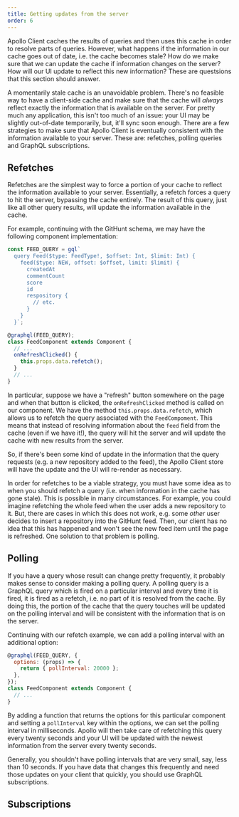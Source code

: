 ```yaml
---
title: Getting updates from the server
order: 6
---
```


Apollo Client caches the results of queries and then uses this cache in order to resolve parts of queries. However, what happens if the information in our cache goes out of date, i.e. the cache becomes stale? How do we make sure that we can update the cache if information changes on the server? How will our UI update to reflect this new information? These are questsions that this section should answer.

A momentarily stale cache is an unavoidable problem. There's no feasible way to have a client-side cache and make sure that the cache will *always* reflect exactly the information that is available on the server. For pretty much any application, this isn't too much of an issue: your UI may be slightly out-of-date temporarily, but, it'll sync soon enough. There are a few strategies to make sure that Apollo Client is eventually consistent with the information available to your server. These are: refetches, polling queries and GraphQL subscriptions.

## Refetches
Refetches are the simplest way to force a portion of your cache to reflect the information available to your server. Essentially, a refetch forces a query to hit the server, bypassing the cache entirely. The result of this query, just like all other query results, will update the information available in the cache.

For example, continuing with the GitHunt schema, we may have the following component implementation:

```javascript
const FEED_QUERY = gql`
  query Feed($type: FeedType!, $offset: Int, $limit: Int) {
    feed($type: NEW, offset: $offset, limit: $limit) {
      createdAt
      commentCount
      score
      id
      respository {
        // etc.
      }
    }
  }`;

@graphql(FEED_QUERY);
class FeedComponent extends Component {
  // ...
  onRefreshClicked() {
    this.props.data.refetch();
  }
  // ...
}
```

In particular, suppose we have a "refresh" button somewhere on the page and when that button is clicked, the `onRefreshClicked` method is called on our component. We have the method `this.props.data.refetch`, which allows us to refetch the query associated with the `FeedCompoment`. This means that instead of resolving information about the `feed` field from the cache (even if we have it!), the query will hit the server and will update the cache with new results from the server.

So, if there's been some kind of update in the information that the query requests (e.g. a new repository added to the feed), the Apollo Client store will have the update and the UI will re-render as necessary.

In order for refetches to be a viable strategy, you must have some idea as to when you should refetch a query (i.e. when information in the cache has gone stale). This is possible in many circumstances. For example, you could imagine refetching the whole feed when the user adds a new repository to it. But, there are cases in which this does not work, e.g. some *other* user decides to insert a repository into the GitHunt feed. Then, our client has no idea that this has happened and won't see the new feed item until the page is refreshed. One solution to that problem is polling.

## Polling
If you have a query whose result can change pretty frequently, it probably makes sense to consider making a polling query. A polling query is a GraphQL query which is fired on a particular interval and every time it is fired, it is fired as a refetch, i.e. no part of it is resolved from the cache. By doing this, the portion of the cache that the query touches will be updated on the polling interval and will be consistent with the information that is on the server.

Continuing with our refetch example, we can add a polling interval with an additional option:

```javascript
@graphql(FEED_QUERY, {
  options: (props) => {
    return { pollInterval: 20000 };
  },
});
class FeedComponent extends Component {
  // ...
}
```

By adding a function that returns the options for this particular component and setting a `pollInterval` key within the options, we can set the polling interval in milliseconds. Apollo will then take care of refetching this query every twenty seconds and your UI will be updated with the newest information from the server every twenty seconds.

Generally, you shouldn't have polling intervals that are very small, say, less than 10 seconds. If you have data that changes this frequently and need those updates on your client that quickly, you should use GraphQL subscriptions.

## Subscriptions
